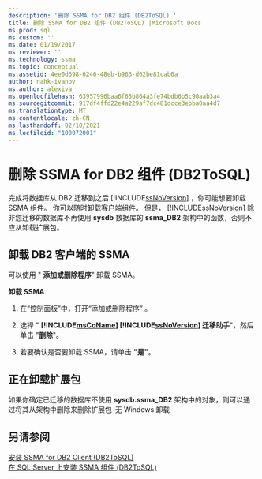 ```yaml
---
description: '删除 SSMA for DB2 组件 (DB2ToSQL) '
title: 删除 SSMA for DB2 组件 (DB2ToSQL) |Microsoft Docs
ms.prod: sql
ms.custom: ''
ms.date: 01/19/2017
ms.reviewer: ''
ms.technology: ssma
ms.topic: conceptual
ms.assetid: 4ee0d698-6246-48eb-b963-d62be81cab6a
author: nahk-ivanov
ms.author: alexiva
ms.openlocfilehash: 63957996baa6f65b864a3fe74bdb6b5c90aab3a4
ms.sourcegitcommit: 917df4ffd22e4a229af7dc481dcce3ebba0aa4d7
ms.translationtype: MT
ms.contentlocale: zh-CN
ms.lasthandoff: 02/10/2021
ms.locfileid: "100072001"
---
```

# <a name="removing-ssma-for-db2-components-db2tosql"></a>删除 SSMA for DB2 组件 (DB2ToSQL) 
完成将数据库从 DB2 迁移到之后 [!INCLUDE[ssNoVersion](../../includes/ssnoversion-md.md)] ，你可能想要卸载 SSMA 组件。 你可以随时卸载客户端组件。 但是， [!INCLUDE[ssNoVersion](../../includes/ssnoversion-md.md)] 除非您迁移的数据库不再使用 **sysdb** 数据库的 **ssma_DB2** 架构中的函数，否则不应从卸载扩展包。  
  
## <a name="uninstalling-the-ssma-for-db2-client"></a>卸载 DB2 客户端的 SSMA  
可以使用 " **添加或删除程序**" 卸载 SSMA。  
  
**卸载 SSMA**  
  
1.  在“控制面板”中，打开“添加或删除程序”  。  
  
2.  选择 " **[!INCLUDE[msCoName](../../includes/msconame_md.md)] [!INCLUDE[ssNoVersion](../../includes/ssnoversion-md.md)] 迁移助手**"，然后单击 "**删除**"。  
  
3.  若要确认是否要卸载 SSMA，请单击 **"是"**。  
  
## <a name="uninstalling-the-extension-pack"></a>正在卸载扩展包  
如果你确定已迁移的数据库不使用 **sysdb.ssma_DB2** 架构中的对象，则可以通过将其从架构中删除来删除扩展包-无 Windows 卸载  
  
## <a name="see-also"></a>另请参阅  
[安装 SSMA for DB2 Client &#40;DB2ToSQL&#41;](../../ssma/db2/installing-ssma-for-db2-client-db2tosql.md)  
[在 SQL Server 上安装 SSMA 组件 &#40;DB2ToSQL&#41;](../../ssma/db2/installing-ssma-components-on-sql-server-db2tosql.md)  
  
